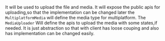 It will be used to upload the file and media.
It will expose the public apis for uploading,so that the implementation can be changed later
the `MultiplatformMedia` will define the media type for multiplatform.
The `MediaUploader` Will define the apis to upload the media with some states,if needed.
It is just abstraction so that with client has loose couping and also has implementation can be changed easily.
